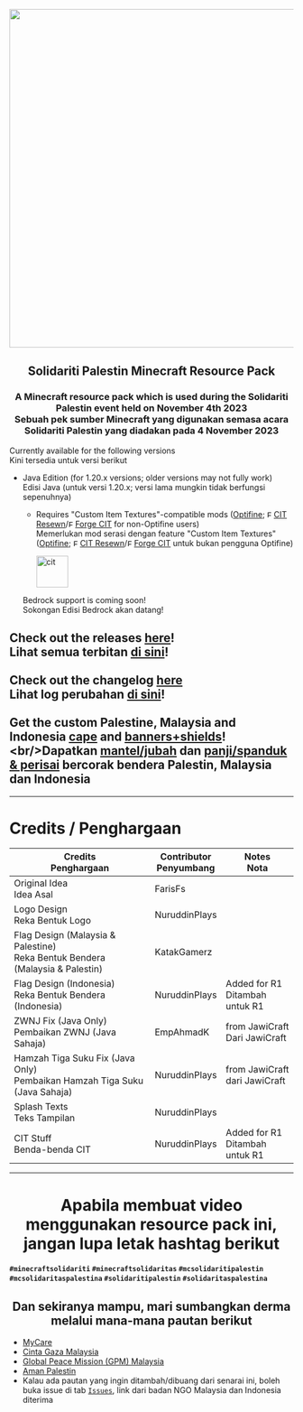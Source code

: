 <p align="center">
<img src="https://imgur.com/gGu48KP.png"  
        width="600" 
        style="display: block; margin: 0 auto" />
</p>
<h2 align="center"> Solidariti Palestin Minecraft Resource Pack</h2>
<h3 align="center">A Minecraft resource pack which is used during the Solidariti Palestin event held on November 4th 2023<br/>Sebuah pek sumber Minecraft yang digunakan semasa acara Solidariti Palestin yang diadakan pada 4 November 2023</h3>

Currently available for the following versions<br/>Kini tersedia untuk versi berikut
- Java Edition (for 1.20.x versions; older versions may not fully work)<br/>Edisi Java (untuk versi 1.20.x; versi lama mungkin tidak berfungsi sepenuhnya)
  - Requires "Custom Item Textures"-compatible mods ([Optifine](https://optifine.net/home); <img title="Fabric" src="https://i.imgur.com/DT58KwN.png" width="12">[CIT Resewn](https://modrinth.com/mod/cit-resewn)/<img title="Forge" src="https://imgur.com/kjoamX9.png" width="12">[Forge CIT](https://www.curseforge.com/minecraft/mc-mods/forge-cit) for non-Optifine users)<br/>Memerlukan mod serasi dengan feature "Custom Item Textures" ([Optifine](https://optifine.net/home); <img title="Fabric" src="https://i.imgur.com/DT58KwN.png" width="12">[CIT Resewn](https://modrinth.com/mod/cit-resewn)/<img title="Forge" src="https://imgur.com/kjoamX9.png" width="12">[Forge CIT](https://www.curseforge.com/minecraft/mc-mods/forge-cit) untuk bukan pengguna Optifine)

       <img alt="cit" height="56" src="https://cdn.jsdelivr.net/npm/@intergrav/devins-badges@3/assets/cozy/requires/cit_vector.svg">

  Bedrock support is coming soon!<br/>Sokongan Edisi Bedrock akan datang!

## Check out the releases [here](https://github.com/NuruddinPlays/Solidariti-Palestin-MCRP/releases)!<br/>Lihat semua terbitan [di sini](https://github.com/NuruddinPlays/Solidariti-Palestin-MCRP/releases)!<br/><br/>Check out the changelog [here](https://github.com/NuruddinPlays/Solidariti-Palestin-MCRP/wiki/Changelog)<br/>Lihat log perubahan [di sini](https://github.com/NuruddinPlays/Solidariti-Palestin-MCRP/wiki/Changelog)!<br/><br/>Get the custom Palestine, Malaysia and Indonesia [cape](https://github.com/NuruddinPlays/Solidariti-Palestin-MCRP/wiki/Custom-Capes!) and [banners+shields](https://github.com/NuruddinPlays/Solidariti-Palestin-MCRP/wiki/Custom-Shields!)!<br/>Dapatkan [mantel/jubah](https://github.com/NuruddinPlays/Solidariti-Palestin-MCRP/wiki/Custom-Capes!) dan [panji/spanduk & perisai](https://github.com/NuruddinPlays/Solidariti-Palestin-MCRP/wiki/Custom-Shields!) bercorak bendera Palestin, Malaysia dan Indonesia

---

# Credits / Penghargaan
| Credits<br />Penghargaan | Contributor<br />Penyumbang | Notes<br />Nota |
| --- | --- | --- |
| Original Idea <br />Idea Asal| FarisFs |  |
| Logo Design<br />Reka Bentuk Logo | NuruddinPlays |  |
| Flag Design (Malaysia & Palestine)<br />Reka Bentuk Bendera (Malaysia & Palestin) | KatakGamerz |  |
| Flag Design (Indonesia) <br />Reka Bentuk Bendera (Indonesia) | NuruddinPlays | Added for R1<br />Ditambah untuk R1 |
| ZWNJ Fix (Java Only)<br />Pembaikan ZWNJ (Java Sahaja) | EmpAhmadK | from JawiCraft<br />Dari JawiCraft |
| Hamzah Tiga Suku Fix (Java Only)<br />Pembaikan Hamzah Tiga Suku (Java Sahaja) | NuruddinPlays | from JawiCraft<br />dari JawiCraft |
| Splash Texts<br />Teks Tampilan | NuruddinPlays |  |
| CIT Stuff<br />Benda-benda CIT | NuruddinPlays | Added for R1<br />Ditambah untuk R1 |

---

<h1 align="center"> Apabila membuat video menggunakan resource pack ini, jangan lupa letak hashtag berikut</h1>

**`#minecraftsolidariti` `#minecraftsolidaritas` `#mcsolidaritipalestin` `#mcsolidaritaspalestina` `#solidaritipalestin` `#solidaritaspalestina`**

<h2 align="center"> Dan sekiranya mampu, mari sumbangkan derma melalui mana-mana pautan berikut</h2>

- [MyCare](https://donate.mycare.org.my/default?gad_source=1&gclid=Cj0KCQjw2uiwBhCXARIsACMvIU1KQEf8c1ffB0X9YEBguswP5BmPbgKUg5cEJ3-ZqVHh0Qp109MNczQaAgoZEALw_wcB&single_campaign=1&campaign_id=192&referral=eyJpdiI6IkpTZGNwV09sNVk4aW0xRTJEYTh5UlE9PSIsInZhbHVlIjoiWUlycGdMMTZ5Qjd6R1NnVW4yNEJxUT09IiwibWFjIjoiYTg3MDQxYzQ1ODQ0MWMwMTc4NmIxYmViZDJiNGMyYmVjNjNlMjAzM2ExNTI3OTJjNWFkYWQ0OTA2YzYzMjdiMCIsInRhZyI6IiJ9)
- [Cinta Gaza Malaysia](https://hss.mercy.org.my/mercy-start/donation?param=139)
- [Global Peace Mission (GPM) Malaysia](https://pedulipalestin.com/?fbclid=IwAR2tcLpsxlrGlKTqYGyOJrXSEn9-84UeR2t0Ac6ojXK-jAF3f34G48rTQGc_aem_AYF9c_XL-elZh8IUg71iH7mf2enRfmIYIdlZeoSiCOKiNozypLoQMAdic3Mxmtbv_kkxrQMz-q0GEOKBLbcYAcja)
- [Aman Palestin](https://jommenyumbang.com/ms/home)
- Kalau ada pautan yang ingin ditambah/dibuang dari senarai ini, boleh buka issue di tab [`Issues`](https://github.com/NuruddinPlays/Solidariti-Palestin-MCRP/issues), link dari badan NGO Malaysia dan Indonesia diterima
